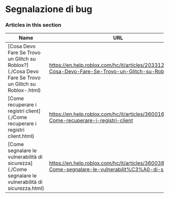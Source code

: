 # Segnalazione di bug  
### Articles in this section
Name|URL
-|-
[Cosa Devo Fare Se Trovo un Glitch su Roblox?](./Cosa Devo Fare Se Trovo un Glitch su Roblox-.html) |https://en.help.roblox.com/hc/it/articles/203312900-Cosa-Devo-Fare-Se-Trovo-un-Glitch-su-Roblox-
[Come recuperare i registri client](./Come recuperare i registri client.html) |https://en.help.roblox.com/hc/it/articles/360016022492-Come-recuperare-i-registri-client
[Come segnalare le vulnerabilità di sicurezza](./Come segnalare le vulnerabilità di sicurezza.html) |https://en.help.roblox.com/hc/it/articles/360038516512-Come-segnalare-le-vulnerabilit%C3%A0-di-sicurezza